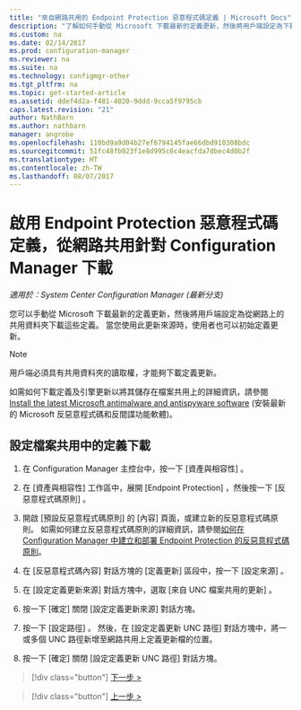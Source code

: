 ```yaml
---
title: "來自網路共用的 Endpoint Protection 惡意程式碼定義 | Microsoft Docs"
description: "了解如何手動從 Microsoft 下載最新的定義更新，然後將用戶端設定為下載這些定義。"
ms.custom: na
ms.date: 02/14/2017
ms.prod: configuration-manager
ms.reviewer: na
ms.suite: na
ms.technology: configmgr-other
ms.tgt_pltfrm: na
ms.topic: get-started-article
ms.assetid: ddef4d2a-f481-4020-9ddd-9cca5f9795cb
caps.latest.revision: "21"
author: NathBarn
ms.author: nathbarn
manager: angrobe
ms.openlocfilehash: 110bd9a9d04b27ef6794145fae66dbd910308bdc
ms.sourcegitcommit: 51fc48fb023f1e8d995c6c4eacfda7dbec4d0b2f
ms.translationtype: HT
ms.contentlocale: zh-TW
ms.lasthandoff: 08/07/2017
---
```

# <a name="enable-endpoint-protection-malware-definitions-to-download-from-a-network-share-for-configuration-manager"></a>啟用 Endpoint Protection 惡意程式碼定義，從網路共用針對 Configuration Manager 下載

*適用於：System Center Configuration Manager (最新分支)*

 您可以手動從 Microsoft 下載最新的定義更新，然後將用戶端設定為從網路上的共用資料夾下載這些定義。 當您使用此更新來源時，使用者也可以初始定義更新。

> [!NOTE]
>  用戶端必須具有共用資料夾的讀取權，才能夠下載定義更新。

 如需如何下載定義及引擎更新以將其儲存在檔案共用上的詳細資訊，請參閱 [Install the latest Microsoft antimalware and antispyware software](http://www.microsoft.com/security/portal/Definitions/HowToForeFront.aspx) (安裝最新的 Microsoft 反惡意程式碼和反間諜功能軟體)。

## <a name="to-configure-definition-downloads-from-a-file-share"></a>設定檔案共用中的定義下載

1.  在 Configuration Manager 主控台中，按一下 [資產與相容性] 。

2.  在 [資產與相容性]  工作區中，展開 [Endpoint Protection] ，然後按一下 [反惡意程式碼原則] 。

3.  開啟 [預設反惡意程式碼原則]  的 [內容] 頁面，或建立新的反惡意程式碼原則。 如需如何建立反惡意程式碼原則的詳細資訊，請參閱[如何在 Configuration Manager 中建立和部署 Endpoint Protection 的反惡意程式碼原則](endpoint-antimalware-policies.md)。

4.  在 [反惡意程式碼內容] 對話方塊的 [定義更新]  區段中，按一下 [設定來源] 。

5.  在 [設定定義更新來源]  對話方塊中，選取 [來自 UNC 檔案共用的更新] 。

6.  按一下 [確定]  關閉 [設定定義更新來源]  對話方塊。

7.  按一下 [設定路徑] 。 然後，在 [設定定義更新 UNC 路徑]  對話方塊中，將一或多個 UNC 路徑新增至網路共用上定義更新檔的位置。

8.  按一下 [確定]  關閉 [設定定義更新 UNC 路徑]  對話方塊。


> [!div class="button"]
[下一步 >](endpoint-antimalware-policies.md)

> [!div class="button"]
[上一步 >](endpoint-configure-alerts.md)
